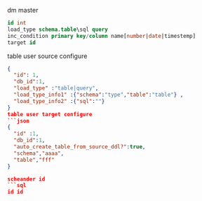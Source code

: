 dm master
```sql
id int
load_type schema.table\sql query
inc_condition primary key/column name[number|date|timestemp]
target id
```

table user source configure 
``` json
{
  "id": 1,
  "db_id":1,
  "load_type" :"table|query",
  "load_type_info1" :{"schema":"type","table":"table"} ,
  "load_type_info2" :{"sql":""}
}
table user target configure
```json
{
  "id" :1,
  "db_id":1,
  "auto_create_table_from_source_ddl?":true,
  "schema","aaaa",
  "table","fff"
}

scheander id
```sql
id id

```
